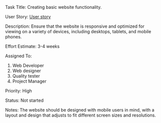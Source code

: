 Task Title: Creating basic website functionality.

User Story: [User story](https://github.com/iampreetpatel/mywebclass-agile-docs/blob/main/documentation/templates/theme/initiatives/epics/stories/story_template.md)

Description: Ensure that the website is responsive and optimized for viewing on a variety of devices, including desktops, tablets, and mobile phones.

Effort Estimate:  3-4 weeks

Assigned To:  
1. Web Developer
2. Web designer
3. Quality tester
4. Project Manager

Priority: High

Status: Not started

Notes: The website should be designed with mobile users in mind, with a layout and design that adjusts to fit different screen sizes and resolutions.
